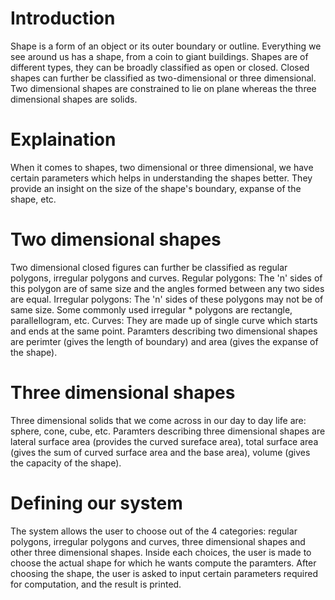 # Introduction
Shape is a form of an object or its outer boundary or outline. Everything we see around us has a shape, from a coin to giant buildings. Shapes are of different types, they can be broadly classified as open or closed. Closed shapes can further be classified as two-dimensional or three dimensional. Two dimensional shapes are constrained to lie on plane whereas the three dimensional shapes are solids.

# Explaination
When it comes to shapes, two dimensional or three dimensional, we have certain parameters which helps in understanding the shapes better. They provide an insight on the size of the shape's boundary, expanse of the shape, etc.

# Two dimensional shapes
Two dimensional closed figures can further be classified as regular polygons, irregular polygons and curves.
Regular polygons: The 'n' sides of this polygon are of same size and the angles formed between any two sides are equal.
Irregular polygons: The 'n' sides of these polygons may not be of same size. Some commonly used irregular * polygons are rectangle, parallellogram, etc.
Curves: They are made up of single curve which starts and ends at the same point.
Paramters describing two dimensional shapes are perimter (gives the length of boundary) and area (gives the expanse of the shape).

# Three dimensional shapes
Three dimensional solids that we come across in our day to day life are: sphere, cone, cube, etc.
Paramters describing three dimensional shapes are lateral surface area (provides the curved sureface area), total surface area (gives the sum of curved surface area and the base area), volume (gives the capacity of the shape).

# Defining our system
The system allows the user to choose out of the 4 categories: regular polygons, irregular polygons and curves, three dimensional shapes and other three dimensional shapes.
Inside each choices, the user is made to choose the actual shape for which he wants compute the paramters.
After choosing the shape, the user is asked to input certain parameters required for computation, and the result is printed.
